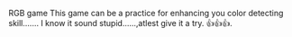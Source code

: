 RGB game 
This game can be a practice for enhancing you color detecting skill.......
I know it sound stupid......,atlest give it a try.
👍👍👍.
